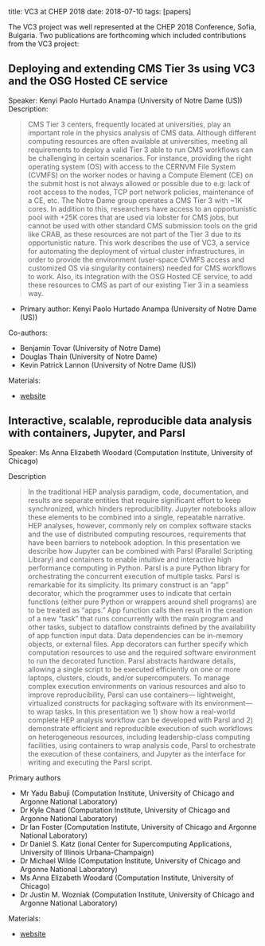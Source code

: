 title: VC3 at CHEP 2018
date: 2018-07-10
tags: [papers]


The VC3 project was well represented at the CHEP 2018 Conference, Sofia, Bulgaria. Two publications are 
forthcoming which included contributions from the VC3 project:

## Deploying and extending CMS Tier 3s using VC3 and the OSG Hosted CE service

Speaker: Kenyi Paolo Hurtado Anampa (University of Notre Dame (US))
Description:

>CMS Tier 3 centers, frequently located at universities, play an important role in the physics analysis of CMS data. 
>Although different computing resources are often available at universities, meeting all requirements to deploy a valid Tier 3 able to run CMS workflows can be challenging in certain scenarios. For instance, providing the right operating system (OS) with access to the CERNVM File System (CVMFS) on the worker nodes or having a Compute Element (CE) on the submit host is not always allowed or possible due to e.g: lack of root access to the nodes, TCP port network policies, maintenance of a CE, etc. The Notre Dame group operates a CMS Tier 3 with ~1K cores. In addition to this, researchers have access to an opportunistic pool with +25K cores that are used via lobster for CMS jobs, but cannot be used with other standard CMS submission tools on the grid like CRAB, as these resources are not part of the Tier 3 due to its opportunistic nature. This work describes the use of VC3, a service for automating the deployment of virtual cluster infrastructures, in order to provide the environment (user-space CVMFS access and customized OS via singularity containers) needed for CMS workflows to work. Also, its integration with the OSG Hosted CE service, to add these resources to CMS as part of our existing Tier 3 in a seamless way.

- Primary author: Kenyi Paolo Hurtado Anampa (University of Notre Dame (US))

Co-authors:
- Benjamin Tovar (University of Notre Dame)
- Douglas Thain (University of Notre Dame)
- Kevin Patrick Lannon (University of Notre Dame (US))

Materials:
- [website](https://indico.cern.ch/event/587955/contributions/2937282/)

## Interactive, scalable, reproducible data analysis with containers, Jupyter, and Parsl

Speaker: Ms Anna Elizabeth Woodard (Computation Institute, University of Chicago)

Description
>In the traditional HEP analysis paradigm, code, documentation, and results are separate entities that require significant effort to keep synchronized, which hinders reproducibility. Jupyter notebooks allow these elements to be combined into a single, repeatable narrative. HEP analyses, however, commonly rely on complex software stacks and the use of distributed computing resources, requirements that have been barriers to notebook adoption. In this presentation we describe how Jupyter can be combined with Parsl (Parallel Scripting Library) and containers to enable intuitive and interactive high performance computing in Python.
>Parsl is a pure Python library for orchestrating the concurrent execution of multiple tasks. Parsl is remarkable for its simplicity. Its primary construct is an “app” decorator, which the programmer uses to indicate that certain functions (either pure Python or wrappers around shell programs) are to be treated as “apps.” App function calls then result in the creation of a new “task” that runs concurrently with the main program and other tasks, subject to dataflow constraints defined by the availability of app function input data. Data dependencies can be in-memory objects, or external files. App decorators can further specify which computation resources to use and the required software environment to run the decorated function. Parsl abstracts hardware details, allowing a single script to be executed efficiently on one or more laptops, clusters, clouds, and/or supercomputers. To manage complex execution environments on various resources and also to improve reproducibility, Parsl can use containers— lightweight, virtualized constructs for packaging software with its environment— to wrap tasks.
> In this presentation we 1) show how a real-world complete HEP analysis workflow can be developed with Parsl and 2) demonstrate efficient and reproducible execution of such workflows on heterogeneous resources, including leadership-class computing facilities, using containers to wrap analysis code, Parsl to orchestrate the execution of these containers, and Jupyter as the interface for writing and executing the Parsl script.

Primary authors
- Mr Yadu Babuji (Computation Institute, University of Chicago and Argonne National Laboratory)
- Dr Kyle Chard (Computation Institute, University of Chicago and Argonne National Laboratory)
- Dr Ian Foster (Computation Institute, University of Chicago and Argonne National Laboratory)
- Dr Daniel S. Katz (ional Center for Supercomputing Applications, University of Illinois Urbana-Champaign)
- Dr Michael Wilde (Computation Institute, University of Chicago and Argonne National Laboratory)
- Ms Anna Elizabeth Woodard (Computation Institute, University of Chicago)
- Dr Justin M. Wozniak (Computation Institute, University of Chicago and Argonne National Laboratory)

Materials:
- [website](https://indico.cern.ch/event/587955/contributions/2937563/)
